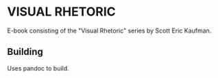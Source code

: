 # VISUAL RHETORIC

E-book consisting of the "Visual Rhetoric" series by Scott Eric Kaufman.

## Building

Uses pandoc to build.

